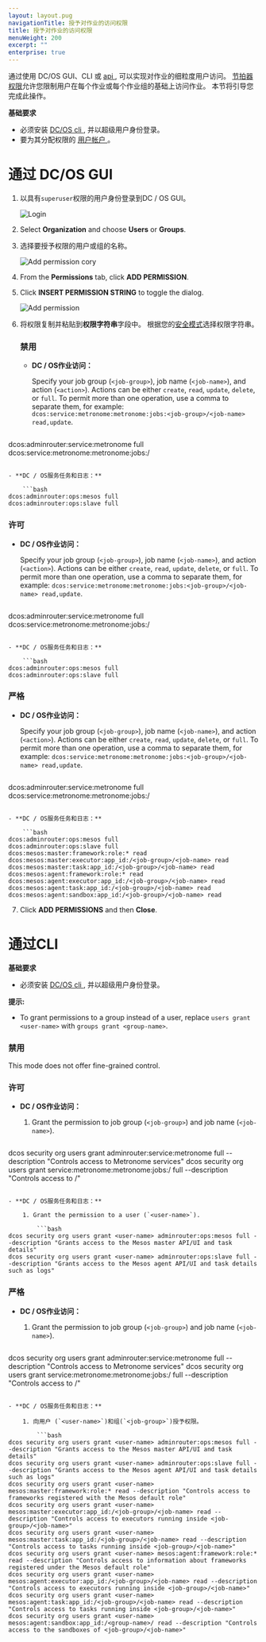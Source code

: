 ```yaml
---
layout: layout.pug
navigationTitle: 授予对作业的访问权限
title: 授予对作业的访问权限
menuWeight: 200
excerpt: ""
enterprise: true
---
```

通过使用 DC/OS GUI、CLI 或 [ api ](/1.10/security/ent/iam-api/), 可以实现对作业的细粒度用户访问。 [节拍器权限](/1.10/security/ent/perms-reference/#marathon-metronome)允许您限制用户在每个作业或每个作业组的基础上访问作业。 本节将引导您完成此操作。

**基础要求**

- 必须安装 [ DC/OS cli ](/1.10/cli/install/), 并以超级用户身份登录。
- 要为其分配权限的 [ 用户帐户 ](/1.10/security/ent/users-groups/)。

# <a name="job-group-access-via-ui"></a>通过 DC/OS GUI

1. 以具有` superuser `权限的用户身份登录到DC / OS GUI。
    
    ![Login](/1.10/img/gui-installer-login-ee.gif)

2. Select **Organization** and choose **Users** or **Groups**.

3. 选择要授予权限的用户或组的名称。
    
    ![Add permission cory](/1.10/img/services-tab-user.png)

4. From the **Permissions** tab, click **ADD PERMISSION**.

5. Click **INSERT PERMISSION STRING** to toggle the dialog.
    
    ![Add permission](/1.10/img/services-tab-user3.png)

6. 将权限复制并粘贴到**权限字符串**字段中。 根据您的[安全模式](/1.10/security/ent/#security-modes)选择权限字符串。
    
    ### 禁用
    
    - **DC / OS作业访问：**
        
        Specify your job group (`<job-group>`), job name (`<job-name>`), and action (`<action>`). Actions can be either `create`, `read`, `update`, `delete`, or `full`. To permit more than one operation, use a comma to separate them, for example: `dcos:service:metronome:metronome:jobs:<job-group>/<job-name> read,update`.
        
        ```bash
dcos:adminrouter:service:metronome full
dcos:service:metronome:metronome:jobs:<job-group>/<job-name> <action>
```

- **DC / OS服务任务和日志：**
    
    ```bash
dcos:adminrouter:ops:mesos full
dcos:adminrouter:ops:slave full
```

### 许可

- **DC / OS作业访问：**
    
    Specify your job group (`<job-group>`), job name (`<job-name>`), and action (`<action>`). Actions can be either `create`, `read`, `update`, `delete`, or `full`. To permit more than one operation, use a comma to separate them, for example: `dcos:service:metronome:metronome:jobs:<job-group>/<job-name> read,update`.
    
    ```bash
dcos:adminrouter:service:metronome full
dcos:service:metronome:metronome:jobs:<job-group>/<job-name> <action>
```

- **DC / OS服务任务和日志：**
    
    ```bash
dcos:adminrouter:ops:mesos full
dcos:adminrouter:ops:slave full
```

### 严格

- **DC / OS作业访问：**
    
    Specify your job group (`<job-group>`), job name (`<job-name>`), and action (`<action>`). Actions can be either `create`, `read`, `update`, `delete`, or `full`. To permit more than one operation, use a comma to separate them, for example: `dcos:service:metronome:metronome:jobs:<job-group>/<job-name> read,update`.
    
    ```bash
dcos:adminrouter:service:metronome full
dcos:service:metronome:metronome:jobs:<job-group>/<job-name> <action>
```

- **DC / OS服务任务和日志：**
    
    ```bash
dcos:adminrouter:ops:mesos full
dcos:adminrouter:ops:slave full
dcos:mesos:master:framework:role:* read
dcos:mesos:master:executor:app_id:/<job-group>/<job-name> read
dcos:mesos:master:task:app_id:/<job-group>/<job-name> read
dcos:mesos:agent:framework:role:* read
dcos:mesos:agent:executor:app_id:/<job-group>/<job-name> read
dcos:mesos:agent:task:app_id:/<job-group>/<job-name> read
dcos:mesos:agent:sandbox:app_id:/<job-group>/<job-name> read
```

7. Click **ADD PERMISSIONS** and then **Close**.

# <a name="job-group-access-via-cli"></a>通过CLI

**基础要求**

- 必须安装 [ DC/OS cli ](/1.10/cli/install/), 并以超级用户身份登录。

**提示:**

- To grant permissions to a group instead of a user, replace `users grant <user-name>` with `groups grant <group-name>`. 

### 禁用

This mode does not offer fine-grained control.

### 许可

- **DC / OS作业访问：**
    
    1. Grant the permission to job group (`<job-group>`) and job name (`<job-name>`).
        
        ```bash
dcos security org users grant <user-name> adminrouter:service:metronome full --description "Controls access to Metronome services"
dcos security org users grant <user-name> service:metronome:metronome:jobs:<job-group>/<job-name> full --description "Controls access to <job-group>/<job-name>"
```

- **DC / OS服务任务和日志：**
    
    1. Grant the permission to a user (`<user-name>`).
        
        ```bash
dcos security org users grant <user-name> adminrouter:ops:mesos full --description "Grants access to the Mesos master API/UI and task details"
dcos security org users grant <user-name> adminrouter:ops:slave full --description "Grants access to the Mesos agent API/UI and task details such as logs"
```

### 严格

- **DC / OS作业访问：**
    
    1. Grant the permission to job group (`<job-group>`) and job name (`<job-name>`).
        
        ```bash
dcos security org users grant <user-name> adminrouter:service:metronome full --description "Controls access to Metronome services"
dcos security org users grant <user-name> service:metronome:metronome:jobs:<job-group>/<job-name> full --description "Controls access to <job-group>/<job-name>"
```

- **DC / OS服务任务和日志：**
    
    1. 向用户 (`<user-name>`)和组(`<job-group>`)授予权限。
        
        ```bash
dcos security org users grant <user-name> adminrouter:ops:mesos full --description "Grants access to the Mesos master API/UI and task details"
dcos security org users grant <user-name> adminrouter:ops:slave full --description "Grants access to the Mesos agent API/UI and task details such as logs"
dcos security org users grant <user-name> mesos:master:framework:role:* read --description "Controls access to frameworks registered with the Mesos default role"
dcos security org users grant <user-name> mesos:master:executor:app_id:/<job-group>/<job-name> read --description "Controls access to executors running inside <job-group>/<job-name>"
dcos security org users grant <user-name> mesos:master:task:app_id:/<job-group>/<job-name> read --description "Controls access to tasks running inside <job-group>/<job-name>"
dcos security org users grant <user-name> mesos:agent:framework:role:* read --description "Controls access to information about frameworks registered under the Mesos default role"
dcos security org users grant <user-name> mesos:agent:executor:app_id:/<job-group>/<job-name> read --description "Controls access to executors running inside <job-group>/<job-name>"
dcos security org users grant <user-name> mesos:agent:task:app_id:/<job-group>/<job-name> read --description "Controls access to tasks running inside <job-group>/<job-name>"
dcos security org users grant <user-name> mesos:agent:sandbox:app_id:/<group-name>/ read --description "Controls access to the sandboxes of <job-group>/<job-name>"
```